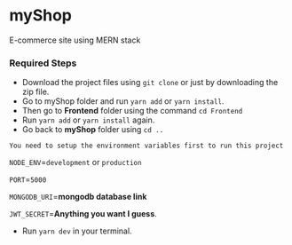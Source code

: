 # myShop
E-commerce site using MERN stack

### Required Steps

* Download the project files using `git clone` or just by downloading the zip file.
* Go to myShop folder and run `yarn add` or `yarn install`.
* Then go to **Frontend** folder using the command `cd Frontend`
* Run `yarn add` or `yarn install` again.
* Go back to **myShop** folder using `cd ..`

`You need to setup the environment variables first to run this project`

`NODE_ENV`=`development` or `production`

`PORT`=`5000`

`MONGODB_URI`=**mongodb database link**

`JWT_SECRET`=**Anything you want I guess**.

* Run `yarn dev` in your terminal.
